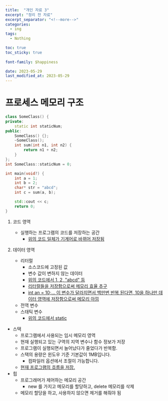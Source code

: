 ```yaml
---
title:  "개인 자료 3"
excerpt: "정리 전 자료"
excerpt_separator: "<!--more-->"
categories:
  - ing
tags:
  - Nothing

toc: true
toc_sticky: true
 
font-family: $happiness

date: 2023-05-29
last_modified_at: 2023-05-29
---
```


# 프로세스 메모리 구조
```cpp
class SomeClass() {
private:
    static int staticNum;
public:
    SomeClass() {};
    ~SomeClass();
    int sum(int n1, int n2) {
        return n1 + n2;
    }
};
int SomeClass::staticNum = 0;

int main(void?) {
    int a = 1;
    int b = 2;
    char* str = "abcd";
    int c = sum(a, b);

    std::cout << c;
    return 0;
}

```
1. 코드 영역
    - 실행하는 프로그램의 코드를 저장하는 공간
        - <u> 위의 코드 일체가 기계어로 바뀌어 저장됨 </u> 

2. 데이터 영역
    - 리터럴
        - 소스코드에 고정된 값
        - 변수 값이 변하지 않는 데이터
        - <u> 위의 코드에서 1, 2, "abcd" 등 </u> 
        - <u> 리터럴들을 저장함으로써 메모리 효율 추구 </u>
        - <u> int an = 10;... 이 변수가 달라지면서 백만번 반복 된다면, 10을 하나만 데이터 영역에 저장함으로써 메모리 아낌 </u>
    - 전역 변수
    - 스태틱 변수
        - <u> 위의 코드에서 static </u> 
- 스택
    - 프로그램에서 사용되는 임시 메모리 영역
    - 현재 실행되고 있는 구역의 지역 변수나 함수 정보가 저장
    - 프로그램이 실행되면서 늘어났다가 줄었다가 반복함.
    - 스택의 용량은 윈도우 기준 기본값이 1MB입니다.
        - 컴파일러 옵션에서 조절이 가능합니다.
    - <u> 현재 프로그램의 흐름을 저장. </u>
- 힙
    - 프로그래머가 제어하는 메모리 공간
        - new 를 가지고 메모리를 할당하고, delete 메모리를 삭제
    - 메모리 할당을 하고, 사용하지 않으면 제거를 해줘야 됨